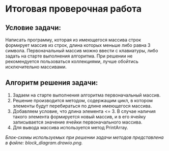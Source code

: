 # **Итоговая проверочная работа**

## **Условие задачи:**

Написать программу, которая из имеющегося массива строк формирует массив из строк, длина которых меньше либо равна 3 символа. Первоначальный массив можно ввести с клавиатуры, либо задать на старте выполнения алгоритма. При решении не рекомендуется пользоваться коллекциями, лучше обойтись исключительно массивами.

## **Алгоритм решения задачи:**

1. Задаем на старте выполнения алгоритма первоначальный  массив.
2. Решение производится методом, содержащим цикл, в котором элементы будут перебираться по длине имеющегося массива.
3. Добавляем условие, что длина элемента <= 3. В случае наличия такого элемента формируется новый массив, и в его ячейку записывается значение ячейки первоначального массива.
4. Для вывода массива используется метод PrintArray.

*Блок-схемы используемых при решении задачи методов представлена в файле: block_diagram.drawio.png.*